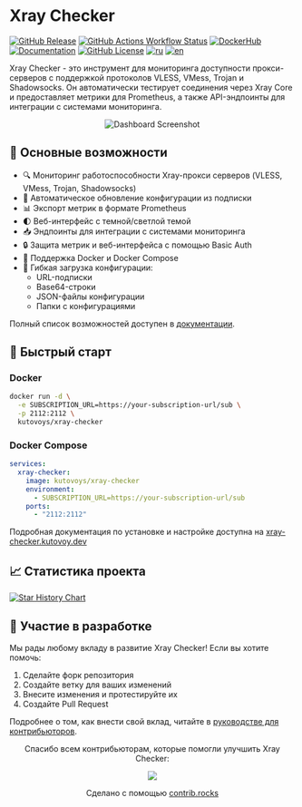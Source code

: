 # Xray Checker

[![GitHub Release](https://img.shields.io/github/v/release/kutovoys/xray-checker?style=flat&color=blue)](https://github.com/kutovoys/xray-checker/releases/latest)
[![GitHub Actions Workflow Status](https://img.shields.io/github/actions/workflow/status/kutovoys/xray-checker/build-publish.yml)](https://github.com/kutovoys/xray-checker/actions/workflows/build-publish.yml)
[![DockerHub](https://img.shields.io/badge/DockerHub-kutovoys%2Fxray--checker-blue)](https://hub.docker.com/r/kutovoys/xray-checker/)
[![Documentation](https://img.shields.io/badge/docs-xray--checker.kutovoy.dev-blue)](https://xray-checker.kutovoy.dev/)
[![GitHub License](https://img.shields.io/github/license/kutovoys/xray-checker?color=greeen)](https://github.com/kutovoys/xray-checker/blob/main/LICENSE)
[![ru](https://img.shields.io/badge/lang-ru-blue)](https://github.com/kutovoys/xray-checker/blob/main/README_RU.md)
[![en](https://img.shields.io/badge/lang-en-red)](https://github.com/kutovoys/xray-checker/blob/main/README.md)

Xray Checker - это инструмент для мониторинга доступности прокси-серверов с поддержкой протоколов VLESS, VMess, Trojan и Shadowsocks. Он автоматически тестирует соединения через Xray Core и предоставляет метрики для Prometheus, а также API-эндпоинты для интеграции с системами мониторинга.

<div align="center">
  <img src=".github/screen/xray-checker.png" alt="Dashboard Screenshot">
</div>

## 🚀 Основные возможности

- 🔍 Мониторинг работоспособности Xray-прокси серверов (VLESS, VMess, Trojan, Shadowsocks)
- 🔄 Автоматическое обновление конфигурации из подписки
- 📊 Экспорт метрик в формате Prometheus
- 🌓 Веб-интерфейс с темной/светлой темой
- 📥 Эндпоинты для интеграции с системами мониторинга
- 🔒 Защита метрик и веб-интерфейса с помощью Basic Auth
- 🐳 Поддержка Docker и Docker Compose
- 📝 Гибкая загрузка конфигурации:
  - URL-подписки
  - Base64-строки
  - JSON-файлы конфигурации
  - Папки с конфигурациями

Полный список возможностей доступен в [документации](https://xray-checker.kutovoy.dev/ru/intro/features).

## 🚀 Быстрый старт

### Docker

```bash
docker run -d \
  -e SUBSCRIPTION_URL=https://your-subscription-url/sub \
  -p 2112:2112 \
  kutovoys/xray-checker
```

### Docker Compose

```yaml
services:
  xray-checker:
    image: kutovoys/xray-checker
    environment:
      - SUBSCRIPTION_URL=https://your-subscription-url/sub
    ports:
      - "2112:2112"
```

Подробная документация по установке и настройке доступна на [xray-checker.kutovoy.dev](https://xray-checker.kutovoy.dev/ru/intro/quick-start)

## 📈 Статистика проекта

<a href="https://star-history.com/#kutovoys/xray-checker&Date">
 <picture>
   <source media="(prefers-color-scheme: dark)" srcset="https://api.star-history.com/svg?repos=kutovoys/xray-checker&type=Date&theme=dark" />
   <source media="(prefers-color-scheme: light)" srcset="https://api.star-history.com/svg?repos=kutovoys/xray-checker&type=Date" />
   <img alt="Star History Chart" src="https://api.star-history.com/svg?repos=kutovoys/xray-checker&type=Date" />
 </picture>
</a>

## 🤝 Участие в разработке

Мы рады любому вкладу в развитие Xray Checker! Если вы хотите помочь:

1. Сделайте форк репозитория
2. Создайте ветку для ваших изменений
3. Внесите изменения и протестируйте их
4. Создайте Pull Request

Подробнее о том, как внести свой вклад, читайте в [руководстве для контрибьюторов](https://xray-checker.kutovoy.dev/ru/contributing/development-guide).

<p align="center">
Спасибо всем контрибьюторам, которые помогли улучшить Xray Checker:
</p>
<p align="center">
<a href="https://github.com/kutovoys/xray-checker/graphs/contributors">
  <img src="https://contrib.rocks/image?repo=kutovoys/xray-checker" />
</a>
</p>
<p align="center">
  Сделано с помощью <a rel="noopener noreferrer" target="_blank" href="https://contrib.rocks">contrib.rocks</a>
</p>
